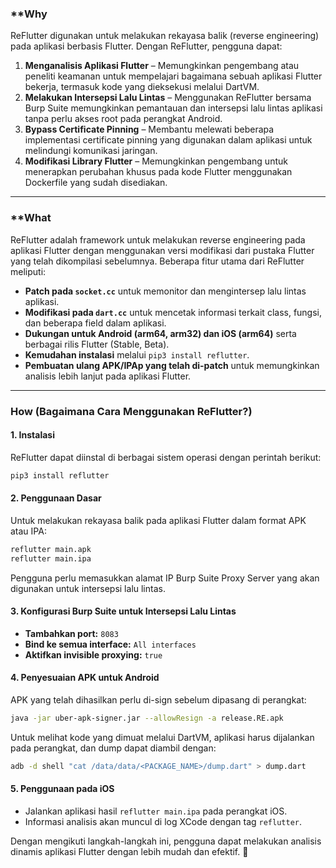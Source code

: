 ### **Why 

ReFlutter digunakan untuk melakukan rekayasa balik (reverse engineering) pada aplikasi berbasis Flutter. Dengan ReFlutter, pengguna dapat:

1. **Menganalisis Aplikasi Flutter** – Memungkinkan pengembang atau peneliti keamanan untuk mempelajari bagaimana sebuah aplikasi Flutter bekerja, termasuk kode yang dieksekusi melalui DartVM.
2. **Melakukan Intersepsi Lalu Lintas** – Menggunakan ReFlutter bersama Burp Suite memungkinkan pemantauan dan intersepsi lalu lintas aplikasi tanpa perlu akses root pada perangkat Android.
3. **Bypass Certificate Pinning** – Membantu melewati beberapa implementasi certificate pinning yang digunakan dalam aplikasi untuk melindungi komunikasi jaringan.
4. **Modifikasi Library Flutter** – Memungkinkan pengembang untuk menerapkan perubahan khusus pada kode Flutter menggunakan Dockerfile yang sudah disediakan.

---

### **What 

ReFlutter adalah framework untuk melakukan reverse engineering pada aplikasi Flutter dengan menggunakan versi modifikasi dari pustaka Flutter yang telah dikompilasi sebelumnya. Beberapa fitur utama dari ReFlutter meliputi:

- **Patch pada `socket.cc`** untuk memonitor dan mengintersep lalu lintas aplikasi.
- **Modifikasi pada `dart.cc`** untuk mencetak informasi terkait class, fungsi, dan beberapa field dalam aplikasi.
- **Dukungan untuk Android (arm64, arm32) dan iOS (arm64)** serta berbagai rilis Flutter (Stable, Beta).
- **Kemudahan instalasi** melalui `pip3 install reflutter`.
- **Pembuatan ulang APK/IPAp yang telah di-patch** untuk memungkinkan analisis lebih lanjut pada aplikasi Flutter.

---

### **How (Bagaimana Cara Menggunakan ReFlutter?)**

#### **1. Instalasi**

ReFlutter dapat diinstal di berbagai sistem operasi dengan perintah berikut:

```bash
pip3 install reflutter
```

#### **2. Penggunaan Dasar**

Untuk melakukan rekayasa balik pada aplikasi Flutter dalam format APK atau IPA:

```bash
reflutter main.apk
reflutter main.ipa
```

Pengguna perlu memasukkan alamat IP Burp Suite Proxy Server yang akan digunakan untuk intersepsi lalu lintas.

#### **3. Konfigurasi Burp Suite untuk Intersepsi Lalu Lintas**

- **Tambahkan port:** `8083`
- **Bind ke semua interface:** `All interfaces`
- **Aktifkan invisible proxying:** `true`

#### **4. Penyesuaian APK untuk Android**

APK yang telah dihasilkan perlu di-sign sebelum dipasang di perangkat:

```bash
java -jar uber-apk-signer.jar --allowResign -a release.RE.apk
```

Untuk melihat kode yang dimuat melalui DartVM, aplikasi harus dijalankan pada perangkat, dan dump dapat diambil dengan:

```bash
adb -d shell "cat /data/data/<PACKAGE_NAME>/dump.dart" > dump.dart
```


#### **5. Penggunaan pada iOS**

- Jalankan aplikasi hasil `reflutter main.ipa` pada perangkat iOS.
- Informasi analisis akan muncul di log XCode dengan tag `reflutter`.

Dengan mengikuti langkah-langkah ini, pengguna dapat melakukan analisis dinamis aplikasi Flutter dengan lebih mudah dan efektif. 🚀